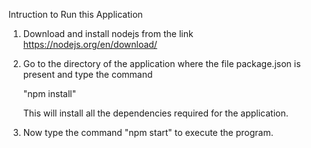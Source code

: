 Intruction to Run this Application

1. Download and install nodejs from the link 
   https://nodejs.org/en/download/


2. Go to the directory of the application where the file package.json is present and type the command

	"npm install"

   This will install all the dependencies required for the application.


3. Now type the command "npm start" to execute the program.


